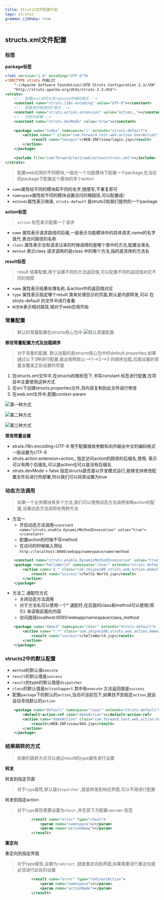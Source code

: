 ```yaml
---
title: Struts2文件配置介绍
tags: struts2
grammar_cjkRuby: true
---
```

## structs.xml文件配置

### 标签

**package标签**

``` xml
<?xml version="1.0" encoding="UTF-8"?>
<!DOCTYPE struts PUBLIC
	"-//Apache Software Foundation//DTD Struts Configuration 2.3//EN"
	"http://struts.apache.org/dtds/struts-2.3.dtd">
<struts>
	<!-- 配置post请求以及repsone的编码格式 -->
	<constant name="struts.i18n.encoding" value="UTF-8"></constant>
	<!-- 配置请求路径的扩展名 -->
	<constant name="struts.action.extension" value="action,,"></constant>
	<!-- 开启热部署 -->
	<constant name="struts.devMode" value="true"></constant>
	
	<package name="index" namespace="/" extends="struts-default">
		<action name="" class="com.forward.test.web.action.UserAction" method="toLogin">
			<result name="toLogin">/WEB-INF/view/login.jsp</result>
		</action>
	</package>
	
	<include file="com/forward/test/web/action/struts.xml"></include>
</struts>
```

> <package> 配置web应用的不同模块,一般在一个功能模块下配置一个package,在当前的package下配置这个模块的多个action

- `name`属性给不同的模块起不同的名字,随便写,不重复即可
- `namespace`属性给不同的模块设置访问的根路径,可以配置成/
- `extends`属性表示继承, `struts-default` 是struts2给我们提供的一个package

**action标签**

> `action` 标签表示配置一个请求

- `name` 属性表示请求路径的后缀,一般表示功能模块中的具体请求,name的名字就代
表访问路径的名称
- `class` 属性表示当有请求过来的时候调用的是哪个类中的方法,配置全类名
- `method` 表示class 请求调用的是class 中的哪个方法,指的是具体的方法名

**result标签**

> result 结果配置,用于设置不同的方法返回值,可以配置不同的返回值对应不同的视图

- `name` 属性表示结果处理名称,与action中的返回值对应
- `type` 属性表示指定哪个result 类来处理显示的页面,默认是内部转发,可以
在struts-default 的文件中进行查看
- `标签体`表示相对路径,相对于web应用开始

### 常量配置

> 默认的常量配置在structs核心包中
> ![默认常量配置][1]

**修改常量配置方式及加载顺序**

> 对于常量的配置, 默认加载的是structs核心包中的default.properties,如果通过以下3种进行配置,就会按照默认-->1-->2-->3 的顺序加载,后面设置的常量会覆盖之前设置的常量

1. 在structs.xml文件中,在structs的根标签下,书写constant 标签进行配置,在项目中主要使用这种方式
2. 在src下创建structs.properties文件,将内容复制到此文件进行修改
3. 在web.xml文件中,配置context-param

![第一种方式][2]

![第二种方式][3]

![第三种方式][4]

**常用常量设置**

- struts.i18n.encoding=UTF-8 用于配置接收参数和向外输出中文的编码格式一般设置为UTF-8
- struts.action.extension=action,, 指定访问action的路径的后缀名,使用, 表示可以有两个后缀名,可以是action也可以是没有后缀名
- struts.devMode = false 指定structs是否是以开发模式运行,能够支持修改配置文件后进行热部署,所以我们可以将其设置为true

### 动态方法调用

> 如果一个业务模块有多个方法,我们可以使用动态方法调用省略action的配置,设置动态方法调用有两种方法

- 方法一
	- 开启动态方法调用`<constant name="struts.enable.DynamicMethodInvocation" value="true"></constant>`
	- 配置action的时候不写method
	- 在访问的时候输入网址`http://localhost:8080/webapp/namespace/name!method`
``` xml
	<constant name="struts.enable.DynamicMethodInvocation" value="true"></constant>
	<package name="helloWorld" namespace="/User" extends="struts-default">
		<action name="d_" class="com.zhiyou100.struts.web.action.demo3.Demo3Action" >
			<result name="success">/hello World.jsp</result>
		</action>
	</package>
```
- 方法二 通配符方式
	- 关闭动态方法调用
	- 对于方法名可以使用一个* 通配符,在后面的class和method可以使用{索引} 来读取前面的内容
	- 访问路径localhost:8080/webapp/namespace/class_method

``` xml
	<package name="demo3" namespace="/User" extends="struts-default">
		<action name="*_*" class="com.zhiyou100.struts.web.action.demo3.{1}" method="{2}">
			<result name="success">/helloWorld.jsp</result>
		</action>
	</package>
```
### structs2中的默认配置
- `method`的默认值`execute`
- `result`的默认值是`success`
- `result`的type的默认值是`dispatcher`
- `class`的默认值是`ActionSupport` 其中有`execute` 方法返回值是`success`
- 配置`package`下的默认的`action`,当访问当前包下,如果找不到指定`action`,就会自动寻找默认的`action`

``` xml
	<package name="default" namespace="/user" extends="struts-default">
		<default-action-ref name="demoAction"></default-action-ref>
		<action name="demoAction" class="com.forward.test.web.action.UserAction">
			<result>/WEB-INF/view/404.jsp</result>
		</action>
	</package>
```
### 结果跳转的方式

> 结果的跳转方式可以通过result的type属性进行设置

**转发**

转发到指定页面

> 对于`type`属性,默认是`dispatcher` ,就是转发到响应界面,可以不用进行配置

转发到指定action

> 对于`type`属性需要设置为`chain` ,并在其下方配置`<param>` 标签

``` xml
			<result name="error" type="chain">
				<param name="namespace">/</param>
				<param name="actionName"></param>
			</result>
```
**重定向**

重定向到指定界面

> 对于type属性,设置为`redirect` ,就是重定向到界面,如果需要进行重定向就必须进行此处的设置

``` xml
			<result name="error" type="redirectAction">
				<param name="namespace">/</param>
				<param name="actionName"></param>
			</result>
```







  [1]: https://www.github.com/StepForwards/my-notes/raw/images/Struts2%E6%96%87%E4%BB%B6%E9%85%8D%E7%BD%AE%E4%BB%8B%E7%BB%8D/images/1504786924863.jpg
  [2]: https://www.github.com/StepForwards/my-notes/raw/images/Struts2%E6%96%87%E4%BB%B6%E9%85%8D%E7%BD%AE%E4%BB%8B%E7%BB%8D/images/1504787349513.jpg
  [3]: https://www.github.com/StepForwards/my-notes/raw/images/Struts2%E6%96%87%E4%BB%B6%E9%85%8D%E7%BD%AE%E4%BB%8B%E7%BB%8D/images/1504787419291.jpg
  [4]: https://www.github.com/StepForwards/my-notes/raw/images/Struts2%E6%96%87%E4%BB%B6%E9%85%8D%E7%BD%AE%E4%BB%8B%E7%BB%8D/images/1504787483194.jpg
